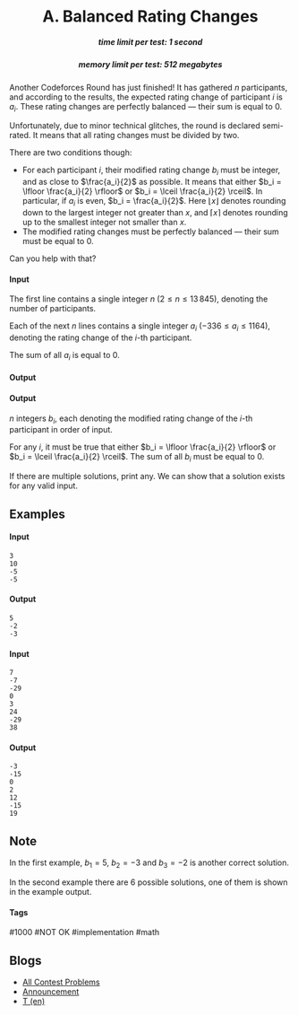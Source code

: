 <h1 style='text-align: center;'> A. Balanced Rating Changes</h1>

<h5 style='text-align: center;'>time limit per test: 1 second</h5>
<h5 style='text-align: center;'>memory limit per test: 512 megabytes</h5>

Another Codeforces Round has just finished! It has gathered $n$ participants, and according to the results, the expected rating change of participant $i$ is $a_i$. These rating changes are perfectly balanced — their sum is equal to $0$.

Unfortunately, due to minor technical glitches, the round is declared semi-rated. It means that all rating changes must be divided by two.

There are two conditions though: 

* For each participant $i$, their modified rating change $b_i$ must be integer, and as close to $\frac{a_i}{2}$ as possible. It means that either $b_i = \lfloor \frac{a_i}{2} \rfloor$ or $b_i = \lceil \frac{a_i}{2} \rceil$. In particular, if $a_i$ is even, $b_i = \frac{a_i}{2}$. Here $\lfloor x \rfloor$ denotes rounding down to the largest integer not greater than $x$, and $\lceil x \rceil$ denotes rounding up to the smallest integer not smaller than $x$.
* The modified rating changes must be perfectly balanced — their sum must be equal to $0$.

Can you help with that?

#### Input

The first line contains a single integer $n$ ($2 \le n \le 13\,845$), denoting the number of participants.

Each of the next $n$ lines contains a single integer $a_i$ ($-336 \le a_i \le 1164$), denoting the rating change of the $i$-th participant.

The sum of all $a_i$ is equal to $0$.

#### Output

#### Output

 $n$ integers $b_i$, each denoting the modified rating change of the $i$-th participant in order of input.

For any $i$, it must be true that either $b_i = \lfloor \frac{a_i}{2} \rfloor$ or $b_i = \lceil \frac{a_i}{2} \rceil$. The sum of all $b_i$ must be equal to $0$.

If there are multiple solutions, print any. We can show that a solution exists for any valid input.

## Examples

#### Input


```text
3
10
-5
-5
```
#### Output


```text
5
-2
-3
```
#### Input


```text
7
-7
-29
0
3
24
-29
38
```
#### Output


```text
-3
-15
0
2
12
-15
19
```
## Note

In the first example, $b_1 = 5$, $b_2 = -3$ and $b_3 = -2$ is another correct solution.

In the second example there are $6$ possible solutions, one of them is shown in the example output.



#### Tags 

#1000 #NOT OK #implementation #math 

## Blogs
- [All Contest Problems](../Codeforces_Global_Round_5.md)
- [Announcement](../blogs/Announcement.md)
- [T (en)](../blogs/T_(en).md)
